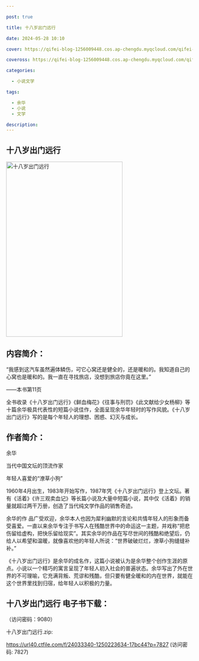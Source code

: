 ```yaml
---

post: true

title: 十八岁出门远行

date: 2024-05-28 10:10

cover: https://qifei-blog-1256009448.cos.ap-chengdu.myqcloud.com/qifei-blog/65f39a529f345e8d03ca0d66.jpg

coveross: https://qifei-blog-1256009448.cos.ap-chengdu.myqcloud.com/qifei-blog/65f39a529f345e8d03ca0d66.jpg

categories:

  - 小说文学

tags:

  - 余华
  - 小说
  - 文学

description:
---
```


## 十八岁出门远行
<img alt=" 十八岁出门远行" class="aligncenter loaded" data-was-processed="true" decoding="async" fetchpriority="high" height="471" src="https://qifei-blog-1256009448.cos.ap-chengdu.myqcloud.com/qifei-blog/65f39a529f345e8d03ca0d66.jpg " style="cursor: zoom-in;" width="314"/>

## 内容简介：

“我感到这汽车虽然遍体鳞伤，可它心窝还是健全的，还是暖和的。我知道自己的心窝也是暖和的。我一直在寻找旅店，没想到旅店你竟在这里。”

——本书第11页

全书收录《十八岁出门远行》《鲜血梅花》《往事与刑罚》《此文献给少女杨柳》等十篇余华极具代表性的短篇小说佳作，全面呈现余华年轻时的写作风貌。《十八岁出门远行》写的是每个年轻人的理想、困惑、幻灭与成长。

## 作者简介：

余华

当代中国文坛的顶流作家

年轻人喜爱的“潦草小狗”

1960年4月出生，1983年开始写作，1987年凭《十八岁出门远行》登上文坛。著有《活着》《许三观卖血记》等长篇小说及大量中短篇小说，其中仅《活着》的销量就超过两干万册，创造了当代纯文学作品的销售奇迹。

余华的作 品广受欢迎，余华本人也因为犀利幽默的言论和共情年轻人的形象而备受喜爱。一直以来余华专注于书写人在残酷世界中的命运这一主题，并戏称“把悲伤留给虚构，把快乐留给现实”。其实余华的作品在写尽世间的残酷和绝望后，仍给人以希望和温暖，就像喜欢他的年轻人所说：“世界破破烂烂，潦草小狗缝缝补补。”

《十八岁出门远行》是余华的成名作，这篇小说被认为是余华整个创作生涯的原点。小说以一个精巧的寓言呈现了年轻人初入社会的普遍状态。余华写出了外在世界的不可理喻，它充满背叛、荒谬和残酷，但只要有健全暖和的内在世界，就能在这个世界里找到归宿，给年轻人以积极的力量。

## 十八岁出门远行 电子书下载：

 （访问密码：9080）

十八岁出门远行.zip: 

https://url40.ctfile.com/f/24033340-1250223634-17bc44?p=7827 (访问密码: 7827)
